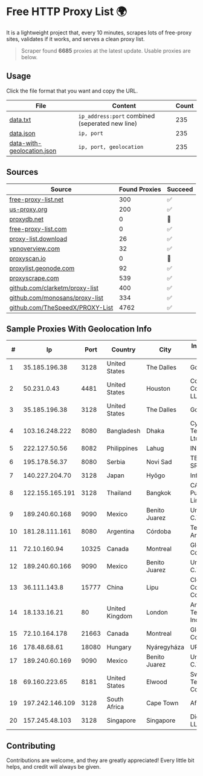 
# Free HTTP Proxy List 🌍

It is a lightweight project that, every 10 minutes, scrapes lots of free-proxy sites, validates if it works, and serves a clean proxy list.


> Scraper found **6685** proxies at the latest update. Usable proxies are below.

## Usage

Click the file format that you want and copy the URL.


|File|Content|Count|
|----|-------|-----|
|[data.txt](https://raw.githubusercontent.com/themiralay/Proxy-List-World/master/data.txt)|`ip_address:port` combined (seperated new line)|235|
|[data.json](https://raw.githubusercontent.com/themiralay/Proxy-List-World/master/data.json)|`ip, port`|235|
|[data-with-geolocation.json](https://raw.githubusercontent.com/themiralay/Proxy-List-World/master/data-with-geolocation.json)|`ip, port, geolocation`|235|

## Sources

|Source|Found Proxies|Succeed|
|------|-------------|-------|
|[free-proxy-list.net](https://free-proxy-list.net)|300|✅|
|[us-proxy.org](https://www.us-proxy.org)|200|✅|
|[proxydb.net](http://proxydb.net)|0|🚫|
|[free-proxy-list.com](https://free-proxy-list.com/?page=&port=&type%5B%5D=http&type%5B%5D=https&up_time=0&search=Search)|0|✅|
|[proxy-list.download](https://www.proxy-list.download/HTTP)|26|✅|
|[vpnoverview.com](https://vpnoverview.com/privacy/anonymous-browsing/free-proxy-servers)|32|✅|
|[proxyscan.io](https://www.proxyscan.io)|0|🚫|
|[proxylist.geonode.com](https://proxylist.geonode.com/api/proxy-list?limit=300&page=1&sort_by=lastChecked&sort_type=desc&protocols=http,https)|92|✅|
|[proxyscrape.com](https://api.proxyscrape.com/v2/?request=displayproxies&protocol=http&timeout=10000&country=all&ssl=all&anonymity=all)|539|✅|
|[github.com/clarketm/proxy-list](https://raw.githubusercontent.com/clarketm/proxy-list/master/proxy-list-raw.txt)|400|✅|
|[github.com/monosans/proxy-list](https://raw.githubusercontent.com/monosans/proxy-list/main/proxies/http.txt)|334|✅|
|[github.com/TheSpeedX/PROXY-List](https://raw.githubusercontent.com/TheSpeedX/PROXY-List/master/http.txt)|4762|✅|


## Sample Proxies With Geolocation Info

|#|Ip|Port|Country|City|Internet Service Provider|
|-|--|----|-------|----|-------------------------|
|1|35.185.196.38|3128|United States|The Dalles|Google LLC|
|2|50.231.0.43|4481|United States|Houston|Comcast Cable Communications, LLC|
|3|35.185.196.38|3128|United States|The Dalles|Google LLC|
|4|103.16.248.222|8080|Bangladesh|Dhaka|Cyberspace Technologies Ltd.|
|5|222.127.50.56|8082|Philippines|Lahug|INNOVE|
|6|195.178.56.37|8080|Serbia|Novi Sad|TELEKOM SRBIJA a.d.|
|7|140.227.204.70|3128|Japan|Hyōgo|InfoSphere|
|8|122.155.165.191|3128|Thailand|Bangkok|CAT Telecom Public Company Limited|
|9|189.240.60.168|9090|Mexico|Benito Juarez|Uninet S.A. de C.V.|
|10|181.28.111.161|8080|Argentina|Córdoba|Telecom Argentina S.A|
|11|72.10.160.94|10325|Canada|Montreal|GloboTech Communications|
|12|189.240.60.166|9090|Mexico|Benito Juarez|Uninet S.A. de C.V.|
|13|36.111.143.8|15777|China|Lipu|Cloud Computing Corporation|
|14|18.133.16.21|80|United Kingdom|London|Amazon Technologies Inc.|
|15|72.10.164.178|21663|Canada|Montreal|GloboTech Communications|
|16|178.48.68.61|18080|Hungary|Nyáregyháza|UPC|
|17|189.240.60.169|9090|Mexico|Benito Juarez|Uninet S.A. de C.V.|
|18|69.160.223.65|8181|United States|Elwood|Swayzee Telephone Company, Inc.|
|19|197.242.146.109|3128|South Africa|Cape Town|Afrihost (Pty) Ltd|
|20|157.245.48.103|3128|Singapore|Singapore|DigitalOcean, LLC|



## Contributing

Contributions are welcome, and they are greatly appreciated! Every
little bit helps, and credit will always be given.

